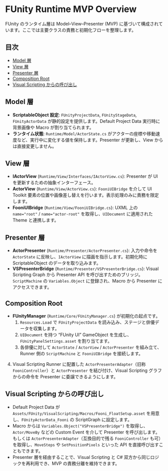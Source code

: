 # FUnity Runtime MVP Overview

FUnity のランタイム層は Model–View–Presenter (MVP) に基づいて構成されています。ここでは主要クラスの責務と初期化フローを整理します。

## 目次
- [Model 層](#model-層)
- [View 層](#view-層)
- [Presenter 層](#presenter-層)
- [Composition Root](#composition-root)
- [Visual Scripting からの呼び出し](#visual-scripting-からの呼び出し)

## Model 層
- **ScriptableObject 設定**: `FUnityProjectData`, `FUnityStageData`, `FUnityActorData` が静的設定を提供します。Default Project Data 実行時に背景画像や Macro が割り当てられます。
- **ランタイム状態**: `Runtime/Model/ActorState.cs` がアクターの座標や移動速度など、実行中に変化する値を保持します。Presenter が更新し、View からは直接変更しません。

## View 層
- **IActorView** (`Runtime/View/Interfaces/IActorView.cs`): Presenter が UI を更新するための抽象インターフェース。
- **ActorView** (`Runtime/View/ActorView.cs`): `FooniUIBridge` を介して UI Toolkit 要素の位置や画像差し替えを行います。表示処理のみに責務を限定します。
- **FooniUIBridge** (`Runtime/View/FooniUIBridge.cs`): UXML 上の `name="root"` / `name="actor-root"` を取得し、`UIDocument` に適用された Theme と連携します。

## Presenter 層
- **ActorPresenter** (`Runtime/Presenter/ActorPresenter.cs`): 入力や命令を `ActorState` に反映し、`IActorView` に描画を指示します。初期化時に ScriptableObject のデータを取り込みます。
- **VSPresenterBridge** (`Runtime/Presenter/VSPresenterBridge.cs`): Visual Scripting Graph から Presenter API を呼び出すためのブリッジ。`ScriptMachine` の `Variables.Object` に登録され、Macro から Presenter にアクセスできます。

## Composition Root
- **FUnityManager** (`Runtime/Core/FUnityManager.cs`) が初期化の起点です。
  1. `Resources.Load` で `FUnityProjectData` を読み込み、ステージと俳優データを収集します。
  2. `UIDocument` を持つ “FUnity UI” GameObject を生成し、`FUnityPanelSettings.asset` を割り当てます。
  3. 各俳優に対して `ActorState` / `ActorView` / `ActorPresenter` を組み立て、Runner 側の `ScriptMachine` と `FooniUIBridge` を接続します。
4. Visual Scripting Runner に配置した `ActorPresenterAdapter`（旧称 `FooniController`）と `ActorPresenter` を結び付け、Visual Scripting グラフからの命令を Presenter に委譲できるようにします。

## Visual Scripting からの呼び出し
- Default Project Data が `Assets/FUnity/VisualScripting/Macros/Fooni_FloatSetup.asset` を用意し、`FUnityActorData_Fooni` の ScriptGraph に設定します。
- Macro からは `Variables.Object("VSPresenterBridge")` を取得し、`Actor/MoveBy` などの Custom Event を介して Presenter を呼び出します。もしくは `ActorPresenterAdapter`（互換目的で残る `FooniController` も可）を取得し、`MoveSteps` や `SetPositionPixels` といった API を直接呼び出すこともできます。
- Presenter 層を経由することで、Visual Scripting と C# 双方から同じロジックを再利用でき、MVP の責務分離を維持できます。
